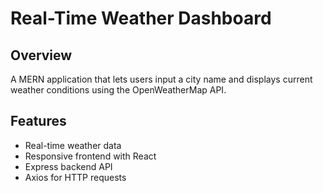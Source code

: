 # Real-Time Weather Dashboard

## Overview
A MERN application that lets users input a city name and displays current weather conditions using the OpenWeatherMap API.

## Features
- Real-time weather data
- Responsive frontend with React
- Express backend API
- Axios for HTTP requests

